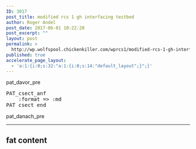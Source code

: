 ```yaml
---
ID: 3017
post_title: modified rcs 1 gh interfacing testbed
author: Roger Andel
post_date: 2017-06-01 10:22:28
post_excerpt: ""
layout: post
permalink: >
  http://wp.wolfspool.chickenkiller.com/wprcs1/modified-rcs-1-gh-interfacing-testbed/
published: true
accelerate_page_layout:
  - 'a:1:{i:0;s:32:"a:1:{i:0;s:14:"default_layout";}";}'
---
```

pat_davor_pre
<pre>PAT_csect_anf
    :format =&gt; :md
PAT_csect_end
</pre>
pat_danach_pre

---

fat content
---
